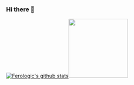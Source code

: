 ### Hi there 👋

[![Ferologic's github stats](https://github-readme-stats.vercel.app/api?username=ferologics)](https://github.com/ferologics)<img src="https://user-images.githubusercontent.com/5576161/96160333-18850500-0f16-11eb-9460-33710c493f31.png" width="161">
